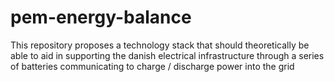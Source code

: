 # pem-energy-balance
This repository proposes a technology stack that should theoretically be able to aid in supporting the danish electrical infrastructure through a series of batteries communicating to charge / discharge power into the grid
